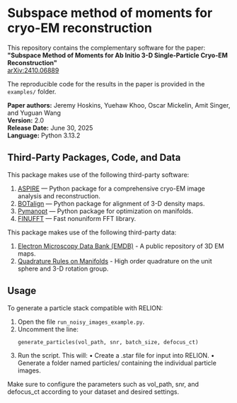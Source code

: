 # Subspace method of moments for cryo-EM reconstruction

This repository contains the complementary software for the paper:  
**"Subspace Method of Moments for Ab Initio 3-D Single-Particle Cryo-EM Reconstruction"**  
[arXiv:2410.06889](https://arxiv.org/abs/2410.06889)

The reproducible code for the results in the paper is provided in the `examples/` folder.

**Paper authors:** Jeremy Hoskins, Yuehaw Khoo, Oscar Mickelin, Amit Singer, and Yuguan Wang  
**Version:** 2.0  
**Release Date:** June 30, 2025  
**Language:** Python 3.13.2


## Third-Party Packages, Code, and Data

This package makes use of the following third-party software:

1. [ASPIRE](https://github.com/PrincetonUniversity/aspire) — Python package for a comprehensive cryo-EM image analysis and reconstruction.
2. [BOTalign](https://github.com/RuiyiYang/BOTalign) — Python package for alignment of 3-D density maps.
3. [Pymanopt](https://pymanopt.org/) — Python package for optimization on manifolds.
4. [FINUFFT](https://finufft.readthedocs.io/en/latest/) — Fast nonuniform FFT library.

This package makes use of the following third-party data:

1. [Electron Microscopy Data Bank (EMDB)](https://www.ebi.ac.uk/emdb/) - A public repository of 3D EM maps.
2. [Quadrature Rules on Manifolds](https://www-user.tu-chemnitz.de/~potts/workgroup/graef/quadrature/index.php.en) - High order quadrature on the unit sphere and 3-D rotation group.

## Usage

To generate a particle stack compatible with RELION:

1. Open the file `run_noisy_images_example.py`.
2. Uncomment the line:
   ```python
   generate_particles(vol_path, snr, batch_size, defocus_ct)
3. Run the script. This will:
	•	Create a .star file for input into RELION.
	•	Generate a folder named particles/ containing the individual particle images.

Make sure to configure the parameters such as vol_path, snr, and defocus_ct according to your dataset and desired settings.
